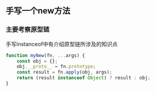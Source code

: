 ## 手写一个new方法
### 主要考察原型链
手写instanceof中有介绍原型链所涉及的知识点

```js
function myNew(fn, ...args) {
    const obj = {};
    obj.__proto__ = fn.prototype;
    const result = fn.apply(obj, args);
    return (result instanceof Object) ? result : obj;
}
```